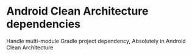 # Android Clean Architecture dependencies
Handle multi-module Gradle project dependency, Absolutely in Android Clean Architecture
